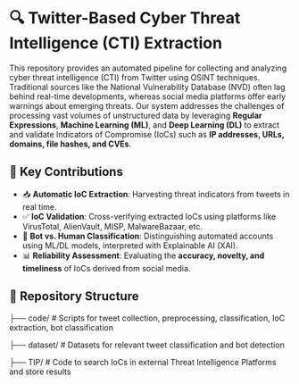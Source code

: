 # 🔍 Twitter-Based Cyber Threat Intelligence (CTI) Extraction

This repository provides an automated pipeline for collecting and analyzing cyber threat intelligence (CTI) from Twitter using OSINT techniques. Traditional sources like the National Vulnerability Database (NVD) often lag behind real-time developments, whereas social media platforms offer early warnings about emerging threats. Our system addresses the challenges of processing vast volumes of unstructured data by leveraging **Regular Expressions**, **Machine Learning (ML)**, and **Deep Learning (DL)** to extract and validate Indicators of Compromise (IoCs) such as **IP addresses, URLs, domains, file hashes, and CVEs**.

## 🚀 Key Contributions

- 📥 **Automatic IoC Extraction**: Harvesting threat indicators from tweets in real time.
- ✅ **IoC Validation**: Cross-verifying extracted IoCs using platforms like VirusTotal, AlienVault, MISP, MalwareBazaar, etc.
- 🤖 **Bot vs. Human Classification**: Distinguishing automated accounts using ML/DL models, interpreted with Explainable AI (XAI).
- 📊 **Reliability Assessment**: Evaluating the **accuracy, novelty, and timeliness** of IoCs derived from social media.

## 📁 Repository Structure

├── code/ # Scripts for tweet collection, preprocessing, classification, IoC extraction, bot classification

├── dataset/ # Datasets for relevant tweet classification and bot detection

├── TIP/ # Code to search IoCs in external Threat Intelligence Platforms and store results


